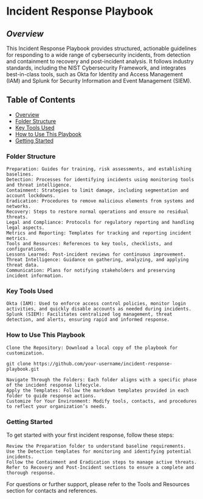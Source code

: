 # **Incident Response Playbook**

## *Overview*

This Incident Response Playbook provides structured, actionable guidelines for responding to a wide range of cybersecurity incidents, from detection and containment to recovery and post-incident analysis. It follows industry standards, including the NIST Cybersecurity Framework, and integrates best-in-class tools, such as Okta for Identity and Access Management (IAM) and Splunk for Security Information and Event Management (SIEM).
## Table of Contents
- [Overview](#overview)
- [Folder Structure](#folder-structure)
- [Key Tools Used](#key-tools-used)
- [How to Use This Playbook](#how-to-use-this-playbook)
- [Getting Started](#getting-started)

### Folder Structure

    Preparation: Guides for training, risk assessments, and establishing baselines.
    Detection: Processes for identifying incidents using monitoring tools and threat intelligence.
    Containment: Strategies to limit damage, including segmentation and account lockdowns.
    Eradication: Procedures to remove malicious elements from systems and networks.
    Recovery: Steps to restore normal operations and ensure no residual threats.
    Legal and Compliance: Protocols for regulatory reporting and handling legal aspects.
    Metrics and Reporting: Templates for tracking and reporting incident metrics.
    Tools and Resources: References to key tools, checklists, and configurations.
    Lessons Learned: Post-incident reviews for continuous improvement.
    Threat Intelligence: Guidance on gathering, analyzing, and applying threat data.
    Communication: Plans for notifying stakeholders and preserving incident information.

### Key Tools Used

    Okta (IAM): Used to enforce access control policies, monitor login activities, and quickly disable accounts as needed during incidents.
    Splunk (SIEM): Facilitates centralized log management, threat detection, and alerts, ensuring rapid and informed response.

### How to Use This Playbook

    Clone the Repository: Download a local copy of the playbook for customization.

    git clone https://github.com/your-username/incident-response-playbook.git

    Navigate Through the Folders: Each folder aligns with a specific phase of the incident response lifecycle.
    Apply the Templates: Follow the markdown templates provided in each folder to guide response actions.
    Customize for Your Environment: Modify tools, contacts, and procedures to reflect your organization’s needs.

### Getting Started

To get started with your first incident response, follow these steps:

    Review the Preparation folder to understand baseline requirements.
    Use the Detection templates for monitoring and identifying potential incidents.
    Follow the Containment and Eradication steps to manage active threats.
    Refer to Recovery and Post-Incident sections to ensure a complete and thorough response.

For questions or further support, please refer to the Tools and Resources section for contacts and references.
